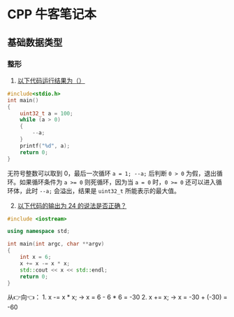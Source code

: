 # CPP 牛客笔记本

## 基础数据类型

### 整形

1. [以下代码运行结果为（）](./uint32_t1.cpp)

```cpp
#include<stdio.h>
int main()
{
    uint32_t a = 100;
    while (a > 0)
    {
        --a;
    }
    printf("%d", a);
    return 0;
}
```

无符号整数可以取到 0，最后一次循环 `a = 1; --a;` 后判断 `0 > 0` 为假，退出循环。如果循环条件为 `a >= 0` 则死循环，因为当 `a = 0` 时，`0 >= 0` 还可以进入循环体，此时 `--a;` 会溢出，结果是 `uint32_t` 所能表示的最大值。


2. [以下代码的输出为 24 的说法是否正确？](./assignment.cpp)

```cpp
#include <iostream>

using namespace std;

int main(int argc, char **argv)
{
    int x = 6;
    x += x -= x * x;
    std::cout << x << std::endl;
    return 0;
}
```

从👉向👈：
    1. x -= x * x; -> x = 6 - 6 * 6 = -30
    2. x += x; -> x = -30 + (-30) = -60
